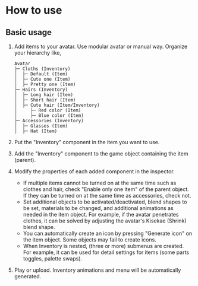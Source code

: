 # How to use

## Basic usage

1.  Add items to your avatar. Use modular avatar or manual way. Organize your hierarchy like,

    ```
    Avatar
    ├─ Cloths (Inventory)
    │  ├─ Default (Item)
    │  ├─ Cute one (Item)
    │  ├─ Pretty one (Item)
    ├─ Hairs (Inventory)
    │  ├─ Long hair (Item)
    │  ├─ Short hair (Item)
    │  ├─ Cute hair (Item/Inventory)
    │     ├─ Red color (Item)
    │     ├─ Blue color (Item)
    ├─ Accessories (Inventory)
    │  ├─ Glasses (Item)
    │  ├─ Hat (Item)
    ```


2. Put the "Inventory" component in the item you want to use.
3. Add the "Inventory" component to the game object containing the item (parent).
4. Modify the properties of each added component in the inspector.
    - If multiple items cannot be turned on at the same time such as clothes and hair, check "Enable only one item" of the parent object. If they can be turned on at the same time as accessories, check not.
    - Set additional objects to be activated/deactivated, blend shapes to be set, materials to be changed, and additional animations as needed in the item object. For example, if the avatar penetrates clothes, it can be solved by adjusting the avatar's Kisekae (Shrink) blend shape.
    - You can automatically create an icon by pressing "Generate icon" on the item object. Some objects may fail to create icons.
    - When Inventory is nested, (three or more) submenus are created. For example, it can be used for detail settings for items (some parts toggles, palette swaps).
5. Play or upload. Inventory animations and menu will be automatically generated.
